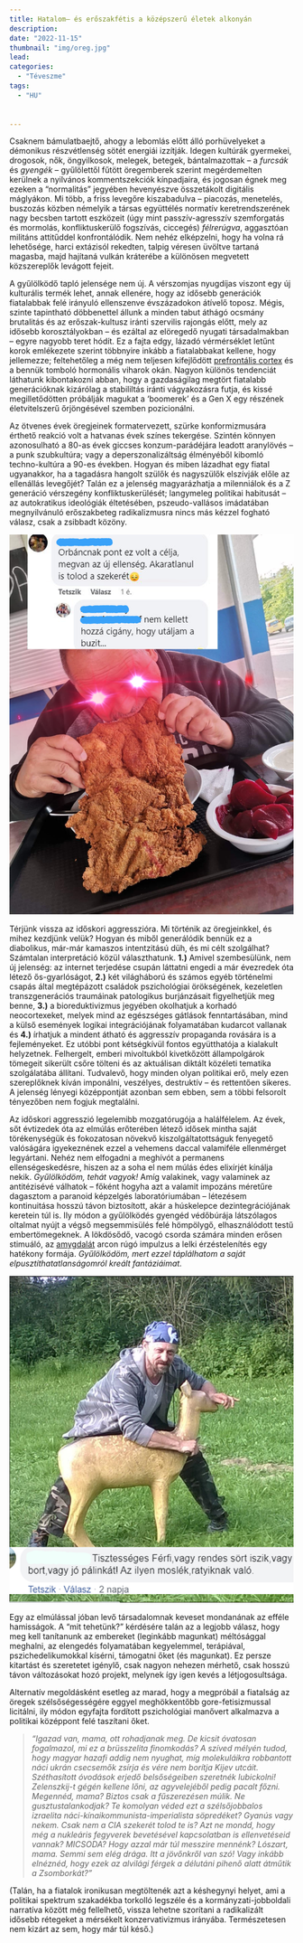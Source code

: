 ```yaml
---
title: Hatalom– és erőszakfétis a középszerű életek alkonyán
description: 
date: "2022-11-15"
thumbnail: "img/oreg.jpg"
lead: 
categories:
  - "Téveszme"
tags:
  - "HU"


---
```

Csaknem bámulatbaejtő, ahogy a lebomlás előtt álló porhüvelyeket a démonikus részvétlenség sötét energiái izzítják. Idegen kultúrák gyermekei, drogosok, nők, öngyilkosok, melegek, betegek, bántalmazottak – a *furcsák* és *gyengék* – gyűlölettől fűtött öregemberek szerint megérdemelten kerülnek a nyilvános kommentszekciók kínpadjaira, és jogosan égnek meg ezeken a “normalitás” jegyében hevenyészve összetákolt digitális máglyákon. Mi több, a friss levegőre kiszabadulva – piacozás, menetelés, buszozás közben némelyik a társas együttélés normatív keretrendszerének nagy becsben tartott eszközeit (úgy mint passzív-agresszív szemforgatás és mormolás, konfliktuskerülő fogszívás, ciccegés) *félrerúgva*, aggasztóan militáns attitűddel konfrontálódik. Nem nehéz elképzelni, hogy ha volna rá lehetősége, harci extázisól rekedten, talpig véresen üvöltve tartaná magasba, majd hajítaná vulkán kráterébe a különösen megvetett közszereplők levágott fejeit. 

A gyűlölködő tapló jelensége nem új. A vérszomjas nyugdíjas viszont egy új kulturális termék lehet, annak ellenére, hogy az idősebb generációk fiatalabbak felé irányuló ellenszenve évszázadokon átívelő toposz. Mégis, szinte tapintható döbbenettel állunk a minden tabut áthágó ocsmány brutalitás és az erőszak-kultusz iránti szervilis rajongás előtt, mely az idősebb korosztályokban – és ezáltal az elöregedő nyugati társadalmakban – egyre nagyobb teret hódít. Ez a fajta edgy, lázadó vérmérséklet letűnt korok emlékezete szerint többnyire inkább a fiatalabbakat kellene, hogy jellemezze; feltehetőleg a még nem teljesen kifejlődött [prefrontális cortex](https://hu.wikipedia.org/wiki/Nagyagy#Homloklebeny:~:text=A%20prefrontalis%20k%C3%A9reg,is%20hat%C3%A1sa%20van.) és a bennük tomboló hormonális viharok okán. Nagyon különös tendenciát láthatunk kibontakozni abban, hogy a gazdaságilag megtört fiatalabb generációknak kizárólag a stabililtás iránti vágyakozásra futja, és kissé megilletődötten próbálják magukat a ‘boomerek’ és a Gen X egy részének életvitelszerű őrjöngésével szemben pozicionálni. 

Az ötvenes évek öregjeinek formatervezett, szürke konformizmusára érthető reakció volt a hatvanas évek színes tekergése. Szintén könnyen azonosulható a 80-as évek giccses konzum-parádéjára leadott aranylövés –  a punk szubkultúra; vagy a deperszonalizáltság élményéből kibomló techno-kultúra a 90-es években. 
Hogyan és miben lázadhat egy fiatal ugyanakkor, ha a tagadásra hangolt szülők és nagyszülők elszívják előle az ellenállás levegőjét? Talán ez a jelenség magyarázhatja a milenniálok és a Z generáció vérszegény konfliktuskerülését; langymeleg politikai habitusát – az autokratikus ideológiák éltetésében, pszeudo-vallásos imádatában megnyilvánuló erőszakbeteg radikalizmusra nincs más kézzel fogható válasz, csak a zsibbadt közöny.

![kep](/husom.png)

Térjünk vissza az időskori aggresszióra. Mi történik az öregjeinkkel, és mihez kezdjünk velük? Hogyan és miből generálódik bennük ez a diabolikus, már-már kamaszos intentzitású düh, és mi célt szolgálhat? Számtalan interpretáció közül választhatunk. **1.)** Amivel szembesülünk, nem új jelenség: az internet terjedése csupán láttatni engedi a már évezredek óta létező ős-gyarlóságot, **2.)** két világháború és számos egyéb történelmi csapás által megtépázott családok pszichológiai örökségének, kezeletlen transzgenerációs traumáinak patologikus burjánzásait figyelhetjük meg benne,  **3.)** a bioreduktivizmus jegyében okolhatjuk a korhadó neocortexeket, melyek mind az egészséges gátlások fenntartásában, mind a külső események logikai integrációjának folyamatában kudarcot vallanak és **4.)** írhatjuk a mindent átható és aggresszív propaganda rovására is a fejleményeket. Ez utóbbi pont kétségkívül fontos együtthatója a kialakult helyzetnek. Felhergelt, emberi mivoltukból kivetkőzött állampolgárok tömegeit sikerült csőre tölteni és az aktuálisan diktált közéleti tematika szolgálatába állítani. Tudvalevő, hogy minden olyan politikai erő, mely ezen szereplőknek kíván imponálni, veszélyes, destruktív – és rettentően sikeres. A jelenség lényegi középpontját azonban sem ebben, sem a többi felsorolt tényezőben nem fogjuk megtalálni.

Az időskori aggresszió legelemibb mozgatórugója a halálfélelem. Az évek, sőt évtizedek óta az elmúlás erőterében létező idősek mintha saját törékenységük és fokozatosan növekvő kiszolgáltatottságuk fenyegető valóságára igyekeznének ezzel a vehemens daccal valamiféle ellenmérget legyártani. Nehéz nem elfogadni a meghívót a permanens ellenségeskedésre, hiszen az a soha el nem múlás édes elixírjét kínálja nekik. *Gyűlölködöm, tehát vagyok!* Amíg valakinek, vagy valaminek az antitézisévé válhatok – főként hogyha azt a valamit impozáns méretűre dagasztom a paranoid képzelgés laboratóriumában – létezésem kontinuitása hosszú távon biztosított, akár a húskelepce dezintegrációjának keretein túl is. 
Ily módon a gyűlölködés gyengéd védőbúrája látszólagos oltalmat nyújt a végső megsemmisülés felé hömpölygő, elhasználódott testű embertömegeknek. A lökdösődő, vacogó csorda számára minden erősen stimuáló, az [amygdalát](https://hu.wikipedia.org/wiki/Amigdala) arcon rúgó impulzus a lelki érzéstelenítés egy hatékony formája. *Gyűlölködöm, mert ezzel táplálhatom a saját elpusztíthatatlanságomról kreált fantáziáimat.* 

![kep](/huha.png)

<!--  {{< figure src="/huha.png" width="200" height="200" align="right" alt="huha" >}} this is how you can resize-->

Egy az elmúlással jóban levő társadalomnak keveset mondanának az efféle hamisságok. A “mit tehetünk?” kérdésére talán az a legjobb válasz, hogy meg kell tanítanunk az embereket (leginkább magunkat) méltósággal meghalni, az elengedés folyamatában kegyelemmel, terápiával, pszichedelikumokkal kísérni, támogatni őket (és magunkat). Ez persze kitartást és szeretetet igénylő, csak nagyon nehezen mérhető, csak hosszú távon változásokat hozó projekt, melynek így igen kevés a létjogosultsága. 

Alternatív megoldásként esetleg az marad, hogy a megpróbál a fiatalság az öregek szélsőségességére eggyel meghökkentőbb gore-fetisizmussal licitálni, ily módon egyfajta fordított pszichológiai manővert alkalmazva a politikai középpont felé taszítani őket.

>*“Igazad van, mama, ott rohadjanak meg. De kicsit óvatosan fogalmazol, mi ez a brüsszelita finomkodás? A szíved mélyén tudod, hogy magyar hazafi addig nem nyughat, míg molekuláikra robbantott náci ukrán csecsemők zsírja és vére nem borítja Kijev utcáit. Széthasított óvodások erjedő belsőségeiben szeretnék lubickolni! Zelenszkij-t gégén kellene lőni, az agyvelejéből pedig pacalt főzni. Megennéd, mama? Biztos csak a fűszerezésen múlik. Ne gusztustalankodjak? Te komolyan véded ezt a szélsőjobbalos izraelita náci-kínaikommunista-imperialista söpredéket? Gyanús vagy nekem. Csak nem a CIA szekerét tolod te is? Azt ne mondd, hogy még a nukleáris fegyverek bevetésével kapcsolatban is ellenvetéseid vannak? MICSODA? Hogy azzal már túl messzire mennénk? Lószart, mama. Semmi sem elég drága. Itt a jövőnkről van szó! Vagy inkább elnéznéd, hogy ezek az alvilági férgek a délutáni pihenő alatt átműtik a Zsomborkát?”*

(Talán, ha a fiatalok ironikusan megtöltenék azt a késhegynyi helyet, ami a politikai spektrum szakadékba torkolló legszéle és a kormányzati-jobboldali narratíva között még fellelhető, vissza lehetne szorítani a radikalizált idősebb rétegeket a mérsékelt konzervativizmus irányába. Természetesen nem kizárt az sem, hogy már túl késő.)

